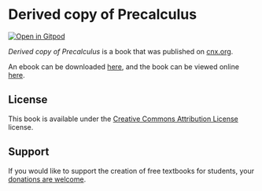 # Derived copy of Precalculus

[![Open in Gitpod](https://gitpod.io/button/open-in-gitpod.svg)](https://gitpod.io/from-referrer/)

_Derived copy of Precalculus_ is a book that was published on [cnx.org](https://cnx.org/).

An ebook can be downloaded [here](https://github.com/cnx-user-books/cnxbook-derived-copy-of-precalculus/releases/latest), and the book can be viewed online [here](https://github.com/cnx-user-books/cnxbook-derived-copy-of-precalculus/releases/latest).

## License
This book is available under the [Creative Commons Attribution License](./LICENSE) license.

## Support
If you would like to support the creation of free textbooks for students, your [donations are welcome](https://riceconnect.rice.edu/donation/support-openstax-banner).

